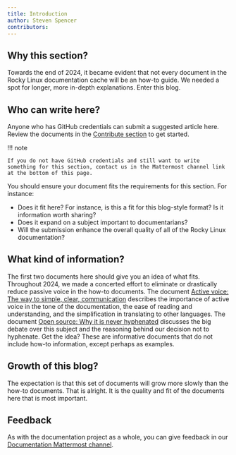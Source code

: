 ```yaml
---
title: Introduction
author: Steven Spencer
contributors:
---
```


## Why this section?

Towards the end of 2024, it became evident that not every document in the Rocky Linux documentation cache will be an how-to guide. We needed a spot for longer, more in-depth explanations. Enter this blog.

## Who can write here?

Anyone who has GitHub credentials can submit a suggested article here. Review the documents in the [Contribute section](https://docs.rockylinux.org/guides/contribute/) to get started.

!!! note

    If you do not have GitHub credentials and still want to write something for this section, contact us in the Mattermost channel link at the bottom of this page.

You should ensure your document fits the requirements for this section. For instance:

* Does it fit here? For instance, is this a fit for this blog-style format? Is it information worth sharing?
* Does it expand on a subject important to documentarians?
* Will the submission enhance the overall quality of all of the Rocky Linux documentation?

## What kind of information?

The first two documents here should give you an idea of what fits. Throughout 2024, we made a concerted effort to eliminate or drastically reduce passive voice in the how-to documents. The document [Active voice: The way to simple, clear, communication](active_voice.md) describes the importance of active voice in the tone of the documentation, the ease of reading and understanding, and the simplification in translating to other languages.  The document [Open source: Why it is never hyphenated](open_source.md) discusses the big debate over this subject and the reasoning behind our decision not to hyphenate. Get the idea? These are informative documents that do not include how-to information, except perhaps as examples.

## Growth of this blog?

The expectation is that this set of documents will grow more slowly than the how-to documents. That is alright. It is the quality and fit of the documents here that is most important.

## Feedback

As with the documentation project as a whole, you can give feedback in our [Documentation Mattermost channel](https://chat.rockylinux.org/rocky-linux/channels/documentation).

